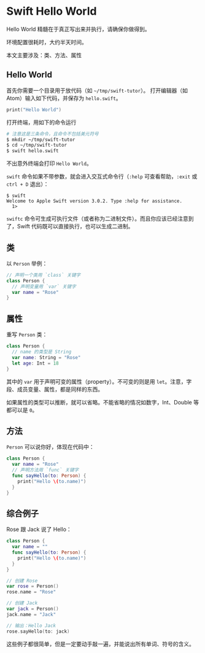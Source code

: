 # Swift Hello World
Hello World 精髓在于真正写出来并执行，请确保你做得到。

环境配置很耗时，大约半天时间。

本文主要涉及：类、方法、属性

## Hello World
首先你需要一个目录用于放代码（如 `~/tmp/swift-tutor`）。
打开编辑器（如 Atom）输入如下代码，并保存为 `hello.swift`。
```swift
print("Hello World")
```

打开终端，用如下的命令运行
```sh
# 注意这是三条命令，且命令不包括美元符号
$ mkdir ~/tmp/swift-tutor
$ cd ~/tmp/swift-tutor
$ swift hello.swift
```

不出意外终端会打印 `Hello World`。

`swift` 命令如果不带参数，就会进入交互式命令行（`:help` 可查看帮助，`:exit` 或 `ctrl + D` 退出）：
```
$ swift
Welcome to Apple Swift version 3.0.2. Type :help for assistance.
  1>
```

`swiftc` 命令可生成可执行文件（或者称为二进制文件）。而且你应该已经注意到了，Swift 代码既可以直接执行，也可以生成二进制。

## 类
以 `Person` 举例：
```swift
// 声明一个类用 `class` 关键字
class Person {
  // 声明变量用 `var` 关键字
  var name = "Rose"
}
```

## 属性
重写 `Person` 类：
```swift
class Person {
  // name 的类型是 String
  var name: String = "Rose"
  let age: Int = 18
}
```

其中的 `var` 用于声明可变的属性（property）。不可变的则是用 `let`。注意，字段、成员变量、属性，都是同样的东西。

如果属性的类型可以推断，就可以省略。不能省略的情况如数字，Int、Double 等都可以是 `0`。

## 方法
`Person` 可以说你好，体现在代码中：
```swift
class Person {
  var name = "Rose"
  // 声明方法用 `func` 关键字
  func sayHello(to: Person) {
    print("Hello \(to.name)")
  }
}
```

## 综合例子
Rose 跟 Jack 说了 Hello：
```swift
class Person {
  var name = ""
  func sayHello(to: Person) {
    print("Hello \(to.name)")
  }
}

// 创建 Rose
var rose = Person()
rose.name = "Rose"

// 创建 Jack
var jack = Person()
jack.name = "Jack"

// 输出：Hello Jack
rose.sayHello(to: jack)
```

这些例子都很简单，但是一定要动手敲一遍，并能说出所有单词、符号的含义。
